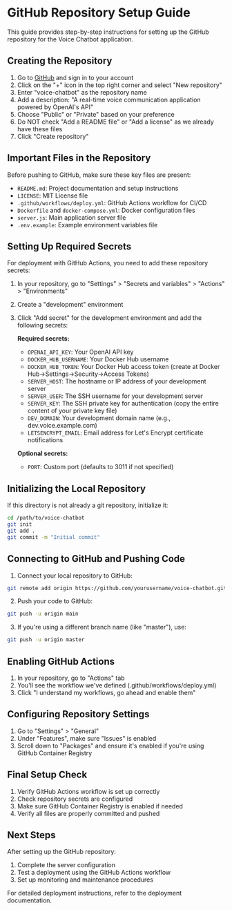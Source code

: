 # GitHub Repository Setup Guide

This guide provides step-by-step instructions for setting up the GitHub repository for the Voice Chatbot application.

## Creating the Repository

1. Go to [GitHub](https://github.com) and sign in to your account
2. Click on the "+" icon in the top right corner and select "New repository"
3. Enter "voice-chatbot" as the repository name
4. Add a description: "A real-time voice communication application powered by OpenAI's API"
5. Choose "Public" or "Private" based on your preference
6. Do NOT check "Add a README file" or "Add a license" as we already have these files
7. Click "Create repository"

## Important Files in the Repository

Before pushing to GitHub, make sure these key files are present:

- `README.md`: Project documentation and setup instructions
- `LICENSE`: MIT License file
- `.github/workflows/deploy.yml`: GitHub Actions workflow for CI/CD
- `Dockerfile` and `docker-compose.yml`: Docker configuration files
- `server.js`: Main application server file
- `.env.example`: Example environment variables file

## Setting Up Required Secrets

For deployment with GitHub Actions, you need to add these repository secrets:

1. In your repository, go to "Settings" > "Secrets and variables" > "Actions" > "Environments"
2. Create a "development" environment
3. Click "Add secret" for the development environment and add the following secrets:

   **Required secrets:**
   - `OPENAI_API_KEY`: Your OpenAI API key
   - `DOCKER_HUB_USERNAME`: Your Docker Hub username
   - `DOCKER_HUB_TOKEN`: Your Docker Hub access token (create at Docker Hub→Settings→Security→Access Tokens)
   - `SERVER_HOST`: The hostname or IP address of your development server
   - `SERVER_USER`: The SSH username for your development server
   - `SERVER_KEY`: The SSH private key for authentication (copy the entire content of your private key file)
   - `DEV_DOMAIN`: Your development domain name (e.g., dev.voice.example.com)
   - `LETSENCRYPT_EMAIL`: Email address for Let's Encrypt certificate notifications

   **Optional secrets:**
   - `PORT`: Custom port (defaults to 3011 if not specified)

## Initializing the Local Repository

If this directory is not already a git repository, initialize it:

```bash
cd /path/to/voice-chatbot
git init
git add .
git commit -m "Initial commit"
```

## Connecting to GitHub and Pushing Code

1. Connect your local repository to GitHub:

```bash
git remote add origin https://github.com/yourusername/voice-chatbot.git
```

2. Push your code to GitHub:

```bash
git push -u origin main
```

3. If you're using a different branch name (like "master"), use:

```bash
git push -u origin master
```

## Enabling GitHub Actions

1. In your repository, go to "Actions" tab
2. You'll see the workflow we've defined (.github/workflows/deploy.yml)
3. Click "I understand my workflows, go ahead and enable them"

## Configuring Repository Settings

1. Go to "Settings" > "General"
2. Under "Features", make sure "Issues" is enabled
3. Scroll down to "Packages" and ensure it's enabled if you're using GitHub Container Registry

## Final Setup Check

1. Verify GitHub Actions workflow is set up correctly
2. Check repository secrets are configured
3. Make sure GitHub Container Registry is enabled if needed
4. Verify all files are properly committed and pushed

## Next Steps

After setting up the GitHub repository:

1. Complete the server configuration
2. Test a deployment using the GitHub Actions workflow
3. Set up monitoring and maintenance procedures

For detailed deployment instructions, refer to the deployment documentation.